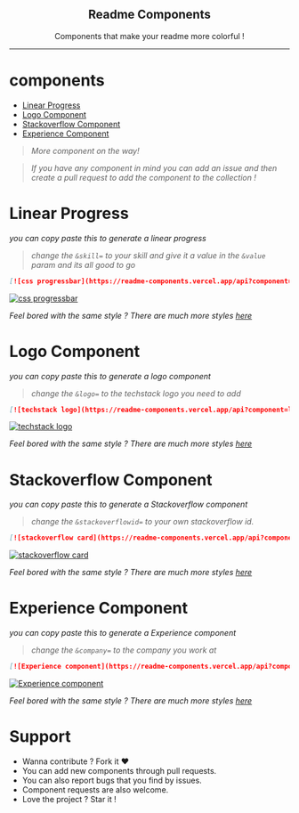 <p align="center">
 <h2 align="center">Readme Components</h2>
 <p align="center">Components that make your readme more colorful !</p>
</p>
<hr>

# components
- [Linear Progress](#linear-progress)
- [Logo Component](#logo-component)
- [Stackoverflow Component](#stackoverflow-component)
- [Experience Component](#experience-component)

>*More component on the way!*

>*If you have any component in mind you can add an issue and then create a pull request to add the component to the collection !*

 # Linear Progress
 *you can copy paste this to generate a linear progress*

>*change the `&skill=` to your skill and give it a value in the `&value` param and its all good to go*

 ```md
 [![css progressbar](https://readme-components.vercel.app/api?component=linearprogress&skill=css&value=50)](https://github.com/harish-sethuraman/readme-components)
 ```
 [![css progressbar](https://readme-components.vercel.app/api?component=linearprogress&skill=css&value=50)](https://github.com/harish-sethuraman/readme-components)

 *Feel bored with the same style ? There are much more styles [here](https://github.com/harish-sethuraman/readme-components/blob/master/docs/linearProgress.md)*

 # Logo Component
 *you can copy paste this to generate a logo component*

>*change the `&logo=` to the techstack logo you need to add*

 ```md
 [![techstack logo](https://readme-components.vercel.app/api?component=logo&logo=react)](https://github.com/harish-sethuraman/readme-components)
 ```
 [![techstack logo](https://readme-components.vercel.app/api?component=logo&logo=react)](https://github.com/harish-sethuraman/readme-components)

 *Feel bored with the same style ? There are much more styles [here](https://github.com/harish-sethuraman/readme-components/blob/master/docs/logoComponent.md)*

 # Stackoverflow Component
 *you can copy paste this to generate a Stackoverflow component*

>*change the `&stackoverflowid=` to your own stackoverflow id.*

 ```md
 [![stackoverflow card](https://readme-components.vercel.app/api?component=stackoverflow&stackoverflowid=22656)](https://github.com/harish-sethuraman/readme-components)
 ```
 [![stackoverflow card](https://readme-components.vercel.app/api?component=stackoverflow&stackoverflowid=22656)](https://github.com/harish-sethuraman/readme-components)

 *Feel bored with the same style ? There are much more styles [here](https://github.com/harish-sethuraman/readme-components/blob/master/docs/stackoverflowCard.md)*

 # Experience Component
 *you can copy paste this to generate a Experience component*

>*change the `&company=` to the company you work at*

 ```md
 [![Experience component](https://readme-components.vercel.app/api?component=experience&company=freshworks)](https://github.com/harish-sethuraman/readme-components)
 ```
[![Experience component](https://readme-components.vercel.app/api?component=experience&company=freshworks)](https://github.com/harish-sethuraman/readme-components)

 *Feel bored with the same style ? There are much more styles [here](https://github.com/harish-sethuraman/readme-components/blob/master/docs/experienceComponent.md)*

 # Support
 - Wanna contribute ? Fork it :heart:
 - You can add new components through pull requests.
 - You can also report bugs that you find by issues.
 - Component requests are also welcome.
 - Love the project ? Star it !


